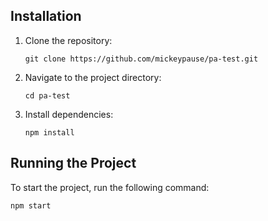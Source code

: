 ## Installation

1. Clone the repository:

   ```
   git clone https://github.com/mickeypause/pa-test.git
   ```

2. Navigate to the project directory:

   ```
   cd pa-test
   ```

3. Install dependencies:
   ```
   npm install
   ```

## Running the Project

To start the project, run the following command:

```
npm start
```
